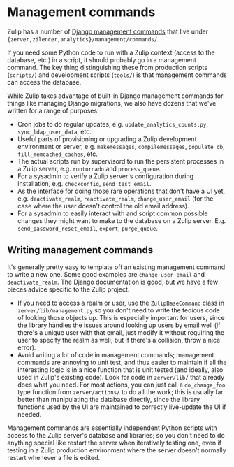 # Management commands

Zulip has a number of [Django management commands][django-docs] that
live under `{zerver,zilencer,analytics}/management/commands/`.

If you need some Python code to run with a Zulip context (access to
the database, etc.) in a script, it should probably go in a management
command. The key thing distinguishing these from production scripts
(`scripts/`) and development scripts (`tools/`) is that management
commands can access the database.

While Zulip takes advantage of built-in Django management commands for
things like managing Django migrations, we also have dozens that we've
written for a range of purposes:

- Cron jobs to do regular updates, e.g. `update_analytics_counts.py`,
  `sync_ldap_user_data`, etc.
- Useful parts of provisioning or upgrading a Zulip development
  environment or server, e.g. `makemessages`, `compilemessages`,
  `populate_db`, `fill_memcached_caches`, etc.
- The actual scripts run by supervisord to run the persistent
  processes in a Zulip server, e.g. `runtornado` and `process_queue`.
- For a sysadmin to verify a Zulip server's configuration during
  installation, e.g. `checkconfig`, `send_test_email`.
- As the interface for doing those rare operations that don't have a
  UI yet, e.g. `deactivate_realm`, `reactivate_realm`,
  `change_user_email` (for the case where the user doesn't control the
  old email address).
- For a sysadmin to easily interact with and script common possible
  changes they might want to make to the database on a Zulip server.
  E.g. `send_password_reset_email`, `export`, `purge_queue`.

## Writing management commands

It's generally pretty easy to template off an existing management
command to write a new one. Some good examples are
`change_user_email` and `deactivate_realm`. The Django documentation
is good, but we have a few pieces advice specific to the Zulip
project.

- If you need to access a realm or user, use the `ZulipBaseCommand`
  class in `zerver/lib/management.py` so you don't need to write the
  tedious code of looking those objects up. This is especially
  important for users, since the library handles the issues around
  looking up users by email well (if there's a unique user with that
  email, just modify it without requiring the user to specify the
  realm as well, but if there's a collision, throw a nice error).
- Avoid writing a lot of code in management commands; management
  commands are annoying to unit test, and thus easier to maintain if
  all the interesting logic is in a nice function that is unit tested
  (and ideally, also used in Zulip's existing code). Look for code in
  `zerver/lib/` that already does what you need. For most actions,
  you can just call a `do_change_foo` type function from
  `zerver/actions/` to do all the work; this is usually far
  better than manipulating the database directly, since the library
  functions used by the UI are maintained to correctly live-update the
  UI if needed.

Management commands are essentially independent Python scripts with
access to the Zulip server's database and libraries; so you don't need
to do anything special like restart the server when iteratively
testing one, even if testing in a Zulip production environment where
the server doesn't normally restart whenever a file is edited.

[django-docs]: https://docs.djangoproject.com/en/5.0/howto/custom-management-commands/
